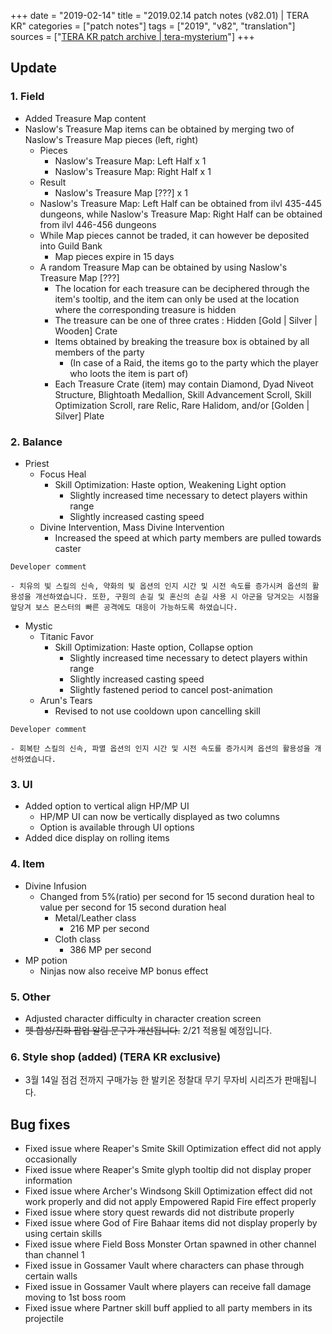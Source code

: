 +++
date = "2019-02-14"
title = "2019.02.14 patch notes (v82.01) | TERA KR"
categories = ["patch notes"]
tags = ["2019", "v82", "translation"]
sources = ["[TERA KR patch archive | tera-mysterium](/ko/patch/2019/v82-01)"]
+++

## Update

### **1.** Field
- Added Treasure Map content
- Naslow's Treasure Map items can be obtained by merging two of Naslow's Treasure Map pieces (left, right)
  - Pieces
    - Naslow's Treasure Map: Left Half x 1
    - Naslow's Treasure Map: Right Half x 1
  - Result
    - Naslow's Treasure Map [???] x 1
  - Naslow's Treasure Map: Left Half can be obtained from ilvl 435-445 dungeons, while Naslow's Treasure Map: Right Half can be obtained from ilvl 446-456 dungeons
  - While Map pieces cannot be traded, it can however be deposited into Guild Bank
    - Map pieces expire in 15 days
  - A random Treasure Map can be obtained by using Naslow's Treasure Map [???]
    - The location for each treasure can be deciphered through the item's tooltip, and the item can only be used at the location where the corresponding treasure is hidden
    - The treasure can be one of three crates : Hidden [Gold | Silver | Wooden] Crate
    - Items obtained by breaking the treasure box is obtained by all members of the party
      - (In case of a Raid, the items go to the party which the player who loots the item is part of)
    - Each Treasure Crate (item) may contain Diamond, Dyad Niveot Structure, Blightoath Medallion, Skill Advancement Scroll, Skill Optimization Scroll, rare Relic, Rare Halidom, and/or [Golden | Silver] Plate

### **2.** Balance
- Priest
  - Focus Heal
    - Skill Optimization: Haste option, Weakening Light option
      - Slightly increased time necessary to detect players within range
      - Slightly increased casting speed
  - Divine Intervention, Mass Divine Intervention
    - Increased the speed at which party members are pulled towards caster

```
Developer comment

- 치유의 빛 스킬의 신속, 약화의 빛 옵션의 인지 시간 및 시전 속도를 증가시켜 옵션의 활용성을 개선하였습니다. 또한, 구원의 손길 및 혼신의 손길 사용 시 아군을 당겨오는 시점을 앞당겨 보스 몬스터의 빠른 공격에도 대응이 가능하도록 하였습니다.
```

- Mystic
  - Titanic Favor
    - Skill Optimization: Haste option, Collapse option
      - Slightly increased time necessary to detect players within range
      - Slightly increased casting speed
      - Slightly fastened period to cancel post-animation
  - Arun's Tears
    - Revised to not use cooldown upon cancelling skill

```
Developer comment

- 회복탄 스킬의 신속, 파멸 옵션의 인지 시간 및 시전 속도를 증가시켜 옵션의 활용성을 개선하였습니다.
```

### **3.** UI
- Added option to vertical align HP/MP UI
  - HP/MP UI can now be vertically displayed as two columns
  - Option is available through UI options
- Added dice display on rolling items

### **4.** Item
- Divine Infusion
  - Changed from 5%(ratio) per second for 15 second duration heal to value per second for 15 second duration heal
    - Metal/Leather class
      - 216 MP per second
    - Cloth class
      - 386 MP per second
- MP potion
  - Ninjas now also receive MP bonus effect

### **5.** Other
- Adjusted character difficulty in character creation screen
- ~~펫 합성/진화 팝업 알림 문구가 개선됩니다.~~ 2/21 적용될 예정입니다.

### **6.** Style shop (added) (TERA KR exclusive)
- 3월 14일 점검 전까지 구매가능 한 발키온 정찰대 무기 무자비 시리즈가 판매됩니다.

## Bug fixes

- Fixed issue where Reaper's Smite Skill Optimization effect did not apply occasionally
- Fixed issue where Reaper's Smite glyph tooltip did not display proper information
- Fixed issue where Archer's Windsong Skill Optimization effect did not work properly and did not apply Empowered Rapid Fire effect properly
- Fixed issue where story quest rewards did not distribute properly
- Fixed issue where God of Fire Bahaar items did not display properly by using certain skills
- Fixed issue where Field Boss Monster Ortan spawned in other channel than channel 1
- Fixed issue in Gossamer Vault where characters can phase through certain walls
- Fixed issue in Gossamer Vault where players can receive fall damage moving to 1st boss room
- Fixed issue where Partner skill buff applied to all party members in its projectile
